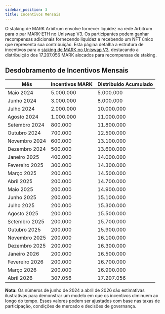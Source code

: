 ```yaml
---
sidebar_position: 3
title: Incentivos Mensais
---
```


O staking de MARK Arbitrum envolve fornecer liquidez na rede Arbitrum para o par MARK-ETH no Uniswap V3. Os participantes podem ganhar recompensas adicionais fornecendo liquidez e recebendo um NFT único que representa sua contribuição. Esta página detalha a estrutura de incentivos para o [staking de MARK no Uniswap V3](staking-mark-arbitrum.md), destacando a distribuição dos 17.207.056 MARK alocados para recompensas de staking.

## Desdobramento de Incentivos Mensais

| Mês | Incentivos MARK | Distribuído Acumulado |
|-----------|-----------------|------------------------|
| Maio 2024 | 5.000.000 | 5.000.000 |
| Junho 2024 | 3.000.000 | 8.000.000 |
| Julho 2024 | 2.000.000 | 10.000.000 |
| Agosto 2024 | 1.000.000 | 11.000.000 |
| Setembro 2024 | 800.000 | 11.800.000 |
| Outubro 2024 | 700.000 | 12.500.000 |
| Novembro 2024 | 600.000 | 13.100.000 |
| Dezembro 2024 | 500.000 | 13.600.000 |
| Janeiro 2025 | 400.000 | 14.000.000 |
| Fevereiro 2025 | 300.000 | 14.300.000 |
| Março 2025 | 200.000 | 14.500.000 |
| Abril 2025 | 200.000 | 14.700.000 |
| Maio 2025 | 200.000 | 14.900.000 |
| Junho 2025 | 200.000 | 15.100.000 |
| Julho 2025 | 200.000 | 15.300.000 |
| Agosto 2025 | 200.000 | 15.500.000 |
| Setembro 2025 | 200.000 | 15.700.000 |
| Outubro 2025 | 200.000 | 15.900.000 |
| Novembro 2025 | 200.000 | 16.100.000 |
| Dezembro 2025 | 200.000 | 16.300.000 |
| Janeiro 2026 | 200.000 | 16.500.000 |
| Fevereiro 2026 | 200.000 | 16.700.000 |
| Março 2026 | 200.000 | 16.900.000 |
| Abril 2026 | 307.056 | 17.207.056 |

**Nota:** Os números de junho de 2024 a abril de 2026 são estimativas ilustrativas para demonstrar um modelo em que os incentivos diminuem ao longo do tempo. Esses valores podem ser ajustados com base nas taxas de participação, condições de mercado e decisões de governança.

